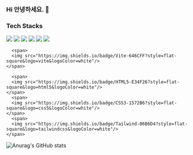 ### Hi 안녕하세요. 👋

<!--
**Yangs1s/Yangs1s** is a ✨ _special_ ✨ repository because its `README.md` (this file) appears on your GitHub profile.

Here are some ideas to get you started:

- 🔭 I’m currently working on ...
- 🌱 I’m currently learning ...
- 👯 I’m looking to collaborate on ...
- 🤔 I’m looking for help with ...
- 💬 Ask me about ...
- 📫 How to reach me: ...
- 😄 Pronouns: ...
- ⚡ Fun fact: ...
-->
### Tech Stacks 

  <div class="flex-container"><!-- .element: style="display: flex; flex-direction: row;" -->
    <span>
      <img src="https://img.shields.io/badge/Vue-4FC08D?style=flat-square&logo=vuedotjs&logoColor=white"/>
    </span>
    <span>
    <img src="https://img.shields.io/badge/React-61DAFB?style=flat-square&logo=react&logoColor=white"/>
    </span>
    <span>
      <img src="https://img.shields.io/badge/Next.js-000000?style=flat-square&logo=nextdotjs&logoColor=white"/>
    </span>
    <span>
      <img src="https://img.shields.io/badge/TypeScript-3178C6?style=flat-square&logo=typescript&logoColor=white"/>
    </span>
      <span>
      <img src="https://img.shields.io/badge/JavaScript-F7DF1E?style=flat-square&logo=javascript&logoColor=white"/>
    </span>
    <span>
      <img src="https://img.shields.io/badge/FireBase-FFCA28?style=flat-square&logo=firebase&logoColor=white"/>
    </span>
  

  
      <span>
      <img src="https://img.shields.io/badge/Vite-646CFF?style=flat-square&logo=vite&logoColor=white"/>
    </span>
  
      <span>
      <img src="https://img.shields.io/badge/HTML5-E34F26?style=flat-square&logo=html5&logoColor=white"/>
    </span>
      <span>
      <img src="https://img.shields.io/badge/CSS3-1572B6?style=flat-square&logo=css5&logoColor=white"/>
    </span>
      <span>
      <img src="https://img.shields.io/badge/Tailwind-06B6D4?style=flat-square&logo=tailwindcss&logoColor=white"/>
    </span>
</div>   

          
          

![Anurag's GitHub stats](https://github-readme-stats.vercel.app/api?username=Yangs1s&show_icons=true&theme=radical)
